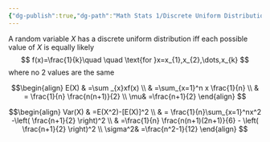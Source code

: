 ```yaml
---
{"dg-publish":true,"dg-path":"Math Stats 1/Discrete Uniform Distribution.md","permalink":"/math-stats-1/discrete-uniform-distribution/","created":"2024-11-14T16:14:37.768-05:00","updated":"2025-07-07T18:02:31.305-04:00"}
---
```


A random variable $X$ has a discrete uniform distribution iff each possible value of $X$ is equally likely
$$
f(x)=\frac{1}{k}\quad \quad \text{for }x=x_{1},x_{2},\dots,x_{k}
$$
where no 2 values are the same

$$\begin{align}
E(X) & =\sum _{x}xf(x)  \\
 & =\sum_{x=1}^n x \frac{1}{n} \\
 & = \frac{1}{n} \frac{n(n+1)}{2} \\
 \mu& =\frac{n+1}{2}
\end{align}
$$

$$\begin{align}
Var(X) & =E(X^2)-[E(X)]^2 \\
 & = \frac{1}{n}\sum_{x=1}^nx^2 -\left( \frac{n+1}{2} \right)^2 \\
 & =\frac{1}{n} \frac{n(n+1)(2n+1)}{6} - \left( \frac{n+1}{2} \right)^2 \\
 \sigma^2& =\frac{n^2-1}{12}
\end{align}
$$

